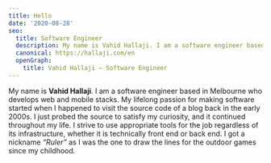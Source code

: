 ```yaml
---
title: Hello
date: '2020-08-28'
seo:
  title: Software Engineer
  description: My name is Vahid Hallaji. I am a software engineer based in Melbourne who develops web and mobile stacks.
  canonical: https://hallaji.com/en
  openGraph:
    title: Vahid Hallaji — Software Engineer
---
```

My name is **Vahid Hallaji**. I am a software engineer based in Melbourne who develops web and mobile stacks. My lifelong passion for making software started when I happened to visit the source code of a blog back in the early 2000s. I just probed the source to satisfy my curiosity, and it continued throughout my life. I strive to use appropriate tools for the job regardless of its infrastructure, whether it is technically front end or back end. I got a nickname *“Ruler”* as I was the one to draw the lines for the outdoor games since my childhood.
